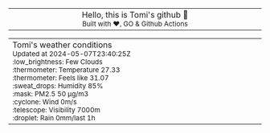 
<div align="center">
<table>
<tbody>
<td align="center">
<img width="2000" height="0"><br>
Hello, this is Tomi's github 👋<br>
<sup>Built with ❤️, GO & Github Actions</sup><br>
<img width="2000" height="0">
</td>
</tbody>
</table>
</div>
<table>
<tbody>
<td align="left">
<img width="2000" height="0"><br>
Tomi's weather conditions<br>
<sup>Updated at 2024-05-07T23:40:25Z</sup><br>
<sup>:low_brightness: Few Clouds</sup><br>
<sup>:thermometer: Temperature 27.33 </sup><br>
<sup>:thermometer: Feels like 31.07</sup><br>
<sup>:sweat_drops: Humidity 85%</sup><br>
<sup>:mask: PM2.5 50 μg/m3</sup><br>
<sup>:cyclone: Wind 0m/s </sup><br>
<sup>:telescope: Visibility 7000m </sup><br>
<sup>:droplet: Rain 0mm/last 1h </sup><br>
<img width="2000" height="0">
</td>
<td align="left">
<img width="2000" height="0"><br>
<br>
<img width="2000" height="0">
</td>
</tbody>
</table>
</div>
    